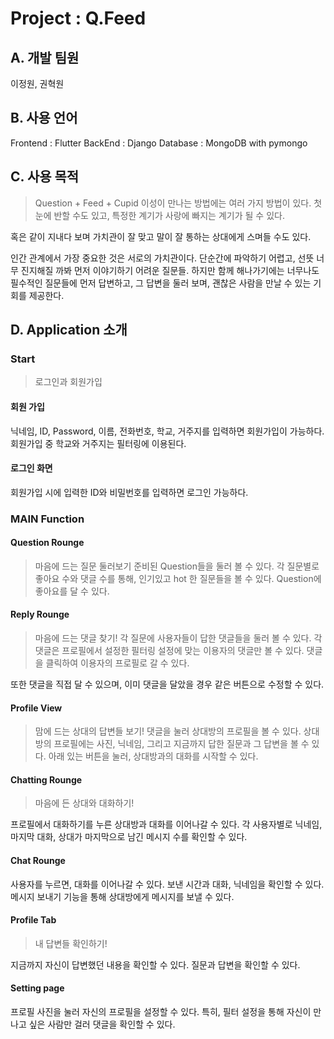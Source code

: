 # Project : Q.Feed 

## A. 개발 팀원
이정원, 권혁원

## B. 사용 언어
Frontend : Flutter
BackEnd : Django
Database : MongoDB with pymongo

## C. 사용 목적
> Question + Feed + Cupid
이성이 만나는 방법에는 여러 가지 방법이 있다.
첫 눈에 반할 수도 있고, 특정한 계기가 사랑에 빠지는 계기가 될 수 있다.

혹은 같이 지내다 보며 가치관이 잘 맞고 말이 잘 통하는 상대에게 스며들 수도 있다.

인간 관계에서 가장 중요한 것은 서로의 가치관이다.
단순간에 파악하기 어렵고, 선뜻 너무 진지해질 까봐 먼저 이야기하기 어려운 질문들.
하지만 함께 해나가기에는 너무나도 필수적인 질문들에 먼저 답변하고, 그 답변을 둘러 보며, 괜찮은 사람을 만날 수 있는 기회를 제공한다.

## D. Application 소개
### Start
> 로그인과 회원가입
#### 회원 가입
닉네임, ID, Password, 이름, 전화번호, 학교, 거주지를 입력하면 회원가입이 가능하다.
회원가입 중 학교와 거주지는 필터링에 이용된다.

#### 로그인 화면
회원가입 시에 입력한 ID와 비밀번호를 입력하면 로그인 가능하다.

### MAIN Function
#### Question Rounge
> 마음에 드는 질문 둘러보기
준비된 Question들을 둘러 볼 수 있다.
각 질문별로 좋아요 수와 댓글 수를 통해, 인기있고 hot 한 질문들을 볼 수 있다.
Question에 좋아요를 달 수 있다.

#### Reply Rounge
> 마음에 드는 댓글 찾기!
각 질문에 사용자들이 답한 댓글들을 둘러 볼 수 있다.
각 댓글은 프로필에서 설정한 필터링 설정에 맞는 이용자의 댓글만 볼 수 있다.
댓글을 클릭하여 이용자의 프로필로 갈 수 있다.

또한 댓글을 직접 달 수 있으며, 이미 댓글을 달았을 경우 같은 버튼으로 수정할 수 있다.

#### Profile View
> 맘에 드는 상대의 답변들 보기!
댓글을 눌러 상대방의 프로필을 볼 수 있다.
상대방의 프로필에는 사진, 닉네임, 그리고 지금까지 답한 질문과 그 답변을 볼 수 있다.
아래 있는 버튼을 눌러, 상대방과의 대화를 시작할 수 있다.

#### Chatting Rounge
> 마음에 든 상대와 대화하기!

프로필에서 대화하기를 누른 상대방과 대화를 이어나갈 수 있다.
각 사용자별로 닉네임, 마지막 대화, 상대가 마지막으로 남긴 메시지 수를 확인할 수 있다.

#### Chat Rounge
사용자를 누르면, 대화를 이어나갈 수 있다.
보낸 시간과 대화, 닉네임을 확인할 수 있다.
메시지 보내기 기능을 통해 상대방에게 메시지를 보낼 수 있다.

#### Profile Tab
> 내 답변들 확인하기!

지금까지 자신이 답변했던 내용을 확인할 수 있다.
질문과 답변을 확인할 수 있다.

#### Setting page
프로필 사진을 눌러 자신의 프로필을 설정할 수 있다.
특히, 필터 설정을 통해 자신이 만나고 싶은 사람만 걸러 댓글을 확인할 수 있다.








